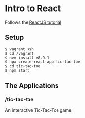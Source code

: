 # Intro to React

Follows the [ReactJS tutorial](https://reactjs.org/tutorial/tutorial.html)

## Setup

```
$ vagrant ssh
$ cd /vagrant
$ nvm install v8.9.1
$ npx create-react-app tic-tac-toe
$ cd tic-tac-toe
$ npm start
```

## The Applications

### /tic-tac-toe

An interactive Tic-Tac-Toe game
